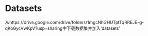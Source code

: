 # Datasets

从https://drive.google.com/drive/folders/1mgcNhGHUTptTqRREJE-g-qKoGycVwKpV?usp=sharing中下载数据集并加入‘datasets’

